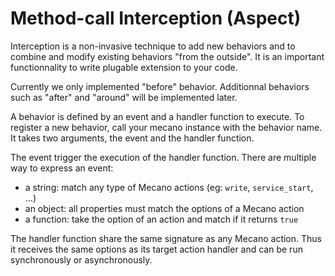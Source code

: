 
# Method-call Interception (Aspect)

Interception is a non-invasive technique to add new behaviors and to combine and
modify existing behaviors "from the outside". It is an important functionnality
to write plugable extension to your code.

Currently we only implemented "before" behavior. Additionnal behaviors such as
"after" and "around" will be implemented later.

A behavior is defined by an event and a handler function to execute. To register
a new behavior, call your mecano instance with the behavior name. It takes two
arguments, the event and the handler function.

The event trigger the execution of the handler function. There are multiple way
to express an event:

*   a string: match any type of Mecano actions (eg: `write`, `service_start`, ...)   
*   an object: all properties must match the options of a Mecano action   
*   a function: take the option of an action and match if it returns `true`   

The handler function share the
same signature as any Mecano action. Thus it receives the same options as its
target action handler and can be run synchronously or asynchronously.

